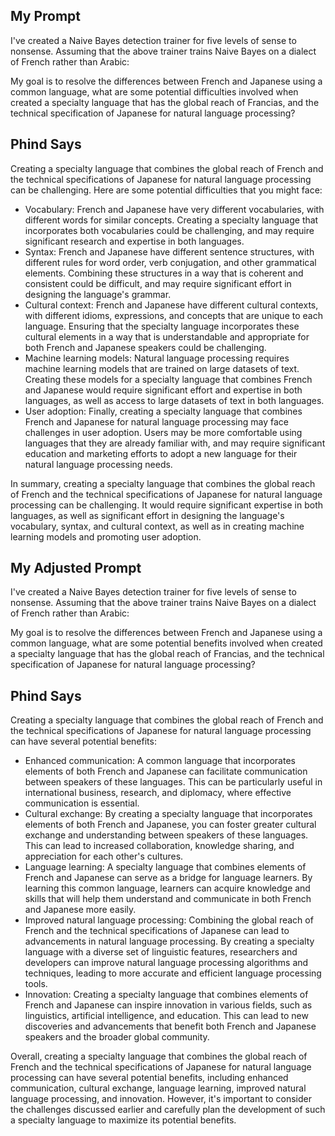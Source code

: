 ## My Prompt
I've created a Naive Bayes detection trainer for five levels of sense to nonsense. Assuming that the above trainer trains Naive Bayes on a dialect of French rather than Arabic:

My goal is to resolve the differences between French and Japanese using a common language, what are some potential difficulties involved when created a specialty language that has the global reach of Francias, and the technical specification of Japanese for natural language processing?

## Phind Says
Creating a specialty language that combines the global reach of French and the technical specifications of Japanese for natural language processing can be challenging. Here are some potential difficulties that you might face:

* Vocabulary: French and Japanese have very different vocabularies, with different words for similar concepts. Creating a specialty language that incorporates both vocabularies could be challenging, and may require significant research and expertise in both languages.
* Syntax: French and Japanese have different sentence structures, with different rules for word order, verb conjugation, and other grammatical elements. Combining these structures in a way that is coherent and consistent could be difficult, and may require significant effort in designing the language's grammar.
* Cultural context: French and Japanese have different cultural contexts, with different idioms, expressions, and concepts that are unique to each language. Ensuring that the specialty language incorporates these cultural elements in a way that is understandable and appropriate for both French and Japanese speakers could be challenging.
* Machine learning models: Natural language processing requires machine learning models that are trained on large datasets of text. Creating these models for a specialty language that combines French and Japanese would require significant effort and expertise in both languages, as well as access to large datasets of text in both languages.
* User adoption: Finally, creating a specialty language that combines French and Japanese for natural language processing may face challenges in user adoption. Users may be more comfortable using languages that they are already familiar with, and may require significant education and marketing efforts to adopt a new language for their natural language processing needs.

In summary, creating a specialty language that combines the global reach of French and the technical specifications of Japanese for natural language processing can be challenging. It would require significant expertise in both languages, as well as significant effort in designing the language's vocabulary, syntax, and cultural context, as well as in creating machine learning models and promoting user adoption.

## My Adjusted Prompt
I've created a Naive Bayes detection trainer for five levels of sense to nonsense. Assuming that the above trainer trains Naive Bayes on a dialect of French rather than Arabic:

My goal is to resolve the differences between French and Japanese using a common language, what are some potential benefits involved when created a specialty language that has the global reach of Francias, and the technical specification of Japanese for natural language processing?

## Phind Says
Creating a specialty language that combines the global reach of French and the technical specifications of Japanese for natural language processing can have several potential benefits:

* Enhanced communication: A common language that incorporates elements of both French and Japanese can facilitate communication between speakers of these languages. This can be particularly useful in international business, research, and diplomacy, where effective communication is essential.
* Cultural exchange: By creating a specialty language that incorporates elements of both French and Japanese, you can foster greater cultural exchange and understanding between speakers of these languages. This can lead to increased collaboration, knowledge sharing, and appreciation for each other's cultures.
* Language learning: A specialty language that combines elements of French and Japanese can serve as a bridge for language learners. By learning this common language, learners can acquire knowledge and skills that will help them understand and communicate in both French and Japanese more easily.
* Improved natural language processing: Combining the global reach of French and the technical specifications of Japanese can lead to advancements in natural language processing. By creating a specialty language with a diverse set of linguistic features, researchers and developers can improve natural language processing algorithms and techniques, leading to more accurate and efficient language processing tools.
* Innovation: Creating a specialty language that combines elements of French and Japanese can inspire innovation in various fields, such as linguistics, artificial intelligence, and education. This can lead to new discoveries and advancements that benefit both French and Japanese speakers and the broader global community.

Overall, creating a specialty language that combines the global reach of French and the technical specifications of Japanese for natural language processing can have several potential benefits, including enhanced communication, cultural exchange, language learning, improved natural language processing, and innovation. However, it's important to consider the challenges discussed earlier and carefully plan the development of such a specialty language to maximize its potential benefits.
